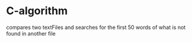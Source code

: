 # C-algorithm
compares two textFiles and
searches for the first 50 words of what is not found in another file

